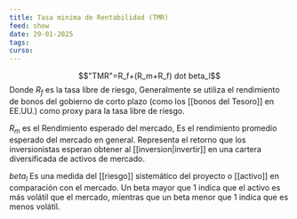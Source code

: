 ```yaml
---
title: Tasa minima de Rentabilidad (TMR)
feed: show
date: 29-01-2025
tags: 
curso:
---
```

$$"TMR"=R_f+(R_m+R_f) dot beta_l$$
Donde $R_f$ es la tasa libre de riesgo, Generalmente se utiliza el rendimiento de bonos del gobierno de corto plazo (como los [[bonos del Tesoro]] en EE.UU.) como proxy para la tasa libre de riesgo.

$R_m$ es el Rendimiento esperado del mercado, Es el rendimiento promedio esperado del mercado en general. Representa el retorno que los inversionistas esperan obtener al [[inversion|invertir]] en una cartera diversificada de activos de mercado.

$beta_l$ Es una medida del [[riesgo]] sistemático del proyecto o [[activo]] en comparación con el mercado. Un beta mayor que 1 indica que el activo es más volátil que el mercado, mientras que un beta menor que 1 indica que es menos volátil.

